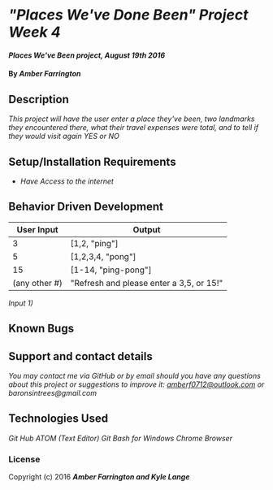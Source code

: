 # _"Places We've Done Been" Project Week 4_

#### _Places We've Been project, August 19th 2016_

#### By _**Amber Farrington**_

## Description

_This project will have the user enter a place they've been, two landmarks they encountered there, what their travel expenses were total, and to tell if they would visit again YES or NO_

## Setup/Installation Requirements

* _Have Access to the internet_


## Behavior Driven Development

User Input    | Output  
------------- | -------------
3             | [1,2, "ping"]           
5             | [1,2,3,4, "pong"]
15            | [1-14, "ping-pong"]
(any other #) | "Refresh and please enter a 3,5, or 15!"

_Input 1)_

## Known Bugs



## Support and contact details

_You may contact me via GitHub or by email should you have any questions about this project or suggestions to improve it:
amberf0712@outlook.com  or baronsintrees@gmail.com_

## Technologies Used

_Git Hub_
_ATOM (Text Editor)_
_Git Bash for Windows_
_Chrome Browser_

### License

Copyright (c) 2016 **_Amber Farrington and Kyle Lange_**
